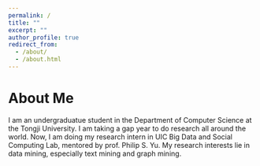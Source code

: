 ```yaml
---
permalink: /
title: ""
excerpt: ""
author_profile: true
redirect_from: 
  - /about/
  - /about.html
---
```


# About Me
I am an undergraduatue student in the Department of Computer Science at the Tongji University. I am taking a gap year to do research all around the world. Now, I am doing my research intern in UIC Big Data and Social Computing Lab, mentored by prof. Philip S. Yu.
My research interests lie in data mining, especially text mining and graph mining.
